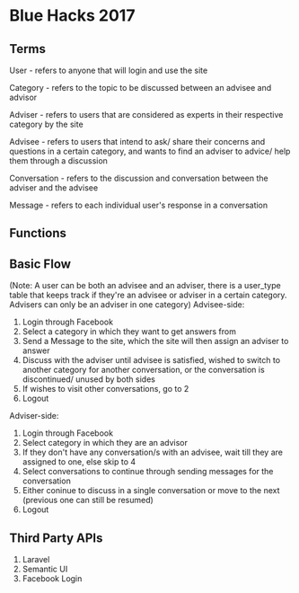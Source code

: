 # Blue Hacks 2017

## Terms
User - refers to anyone that will login and use the site

Category - refers to the topic to be discussed between an advisee and advisor

Adviser - refers to users that are considered as experts in their respective category by the site

Advisee - refers to users that intend to ask/ share their concerns and questions in a certain category, and wants to find
          an adviser to advice/ help them through a discussion

Conversation - refers to the discussion and conversation between the adviser and the advisee

Message - refers to each individual user's response in a conversation

## Functions



## Basic Flow

(Note: A user can be both an advisee and an adviser, there is a user_type table that keeps track if they're an advisee or adviser in a certain category. Advisers can only be an adviser in one category)
Advisee-side:
1. Login through Facebook
2. Select a category in which they want to get answers from
3. Send a Message to the site, which the site will then assign an adviser to answer
4. Discuss with the adviser until advisee is satisfied, wished to switch to another category for another conversation, or the conversation is discontinued/ unused by both sides
5. If wishes to visit other conversations, go to 2
6. Logout

Adviser-side:
1. Login through Facebook
2. Select category in which they are an advisor
3. If they don't have any conversation/s with an advisee, wait till they are assigned to one, else skip to 4
4. Select conversations to continue through sending messages for the conversation
5. Either coninue to discuss in a single conversation or move to the next (previous one can still be resumed)
6. Logout

## Third Party APIs
1. Laravel
2. Semantic UI
3. Facebook Login
